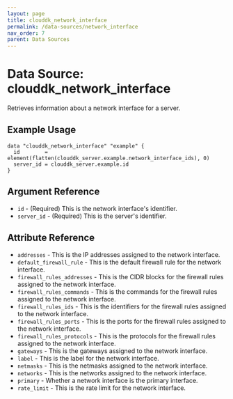 ```yaml
---
layout: page
title: clouddk_network_interface
permalink: /data-sources/network_interface
nav_order: 7
parent: Data Sources
---
```


# Data Source: clouddk_network_interface

Retrieves information about a network interface for a server.

## Example Usage

```
data "clouddk_network_interface" "example" {
  id        = element(flatten(clouddk_server.example.network_interface_ids), 0)
  server_id = clouddk_server.example.id
}
```

## Argument Reference

* `id` - (Required) This is the network interface's identifier.
* `server_id` - (Required) This is the server's identifier.

## Attribute Reference

* `addresses` - This is the IP addresses assigned to the network interface.
* `default_firewall_rule` - This is the default firewall rule for the network interface.
* `firewall_rules_addresses` - This is the CIDR blocks for the firewall rules assigned to the network interface.
* `firewall_rules_commands` - This is the commands for the firewall rules assigned to the network interface.
* `firewall_rules_ids` - This is the identifiers for the firewall rules assigned to the network interface.
* `firewall_rules_ports` - This is the ports for the firewall rules assigned to the network interface.
* `firewall_rules_protocols` - This is the protocols for the firewall rules assigned to the network interface.
* `gateways` - This is the gateways assigned to the network interface.
* `label` - This is the label for the network interface.
* `netmasks` - This is the netmasks assigned to the network interface.
* `networks` - This is the networks assigned to the network interface.
* `primary` - Whether a network interface is the primary interface.
* `rate_limit` - This is the rate limit for the network interface.
